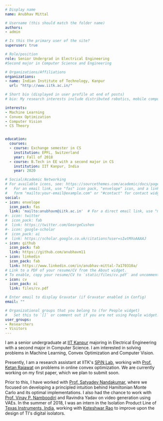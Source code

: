 ```yaml
---
# Display name
name: Anubhav Mittal

# Username (this should match the folder name)
authors:
- admin

# Is this the primary user of the site?
superuser: true

# Role/position
role: Senior Undergrad in Electrical Engineering
#Second major in Computer Science and Engineering

# Organizations/Affiliations
organizations:
- name: Indian Institute of Technology, Kanpur
  url: "http://www.iitk.ac.in/"

# Short bio (displayed in user profile at end of posts)
# bio: My research interests include distributed robotics, mobile computing and programmable matter.

interests:
- Machine Learning
- Convex Optimization
- Computer Vision
- CS Theory


education:
  courses:
  - course: Exchange semester in CS
    institution: EPFL, Switzerland
    year: Fall of 2018
  - course: B.Tech in EE with a second major in CS
    institution: IIT Kanpur, India
    year: 2020

# Social/Academic Networking
# For available icons, see: https://sourcethemes.com/academic/docs/page-builder/#icons
#   For an email link, use "fas" icon pack, "envelope" icon, and a link in the
#   form "mailto:your-email@example.com" or "#contact" for contact widget.
social:
- icon: envelope
  icon_pack: fas
  link: 'mailto:anubhavm@iitk.ac.in'  # For a direct email link, use "mailto:test@example.org".
#- icon: twitter
#  icon_pack: fab
#  link: https://twitter.com/GeorgeCushen
#- icon: google-scholar
#  icon_pack: ai
#  link: https://scholar.google.co.uk/citations?user=sIwtMXoAAAAJ
- icon: github
  icon_pack: fab
  link: https://github.com/anubhavm11
- icon: linkedin
  icon_pack: fab
  link: https://www.linkedin.com/in/anubhav-mittal-7a170310a/
# Link to a PDF of your resume/CV from the About widget.
# To enable, copy your resume/CV to `static/files/cv.pdf` and uncomment the lines below.
- icon: cv
  icon_pack: ai
  link: files/cv.pdf

# Enter email to display Gravatar (if Gravatar enabled in Config)
email: ""

# Organizational groups that you belong to (for People widget)
#   Set this to `[]` or comment out if you are not using People widget.
user_groups:
- Researchers
- Visitors
---
```


I am a senior undergraduate at [IIT Kanpur](http://www.iitk.ac.in/) majoring in Electrical Engineering with a second major in Computer Science. I am interested in solving problems in Machine Learning, Convex Optimization and Computer Vision.

Presently, I am a research assistant at IITK's [SPiN Lab](http://home.iitk.ac.in/~ketan/spinlab/index.html), working with [Prof. Ketan Rajawat](http://home.iitk.ac.in/~ketan/) on problems in online convex optimization. We are currently working on my first paper, which we plan to submit soon.

Prior to this, I have worked with [Prof. Satyadev Nandakumar](https://www.cse.iitk.ac.in/users/satyadev/), where we focused on developing a principled intuition behind Hamiltonian Monte Carlo and its optimal implementations. I also had the chance to work with [Prof. Vinay P. Namboodiri](https://vinaypn.github.io/) and Ravindra Yadav on video generation using VAEs. In the summer of 2018, I was an intern in the Isolation Product Line of [Texas Instruments, India](http://www.ti.com/isolation/overview.html), working with [Koteshwar Rao](https://www.linkedin.com/in/koteshwarraoj/) to improve upon the design of TI's digital isolators.
